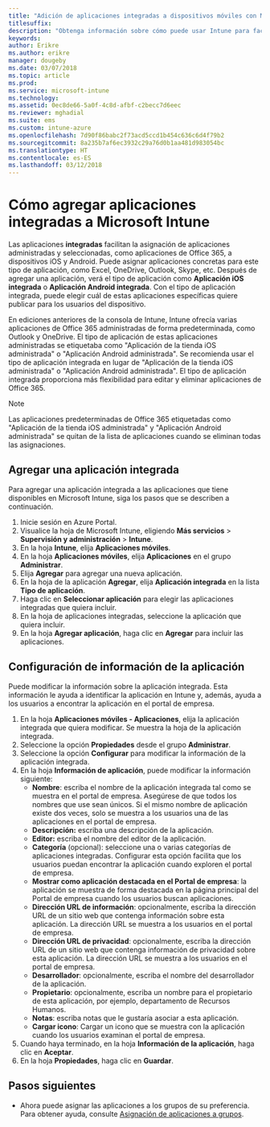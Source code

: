 ```yaml
---
title: "Adición de aplicaciones integradas a dispositivos móviles con Microsoft Intune"
titlesuffix: 
description: "Obtenga información sobre cómo puede usar Intune para facilitar la instalación de aplicaciones integradas en dispositivos móviles."
keywords: 
author: Erikre
ms.author: erikre
manager: dougeby
ms.date: 03/07/2018
ms.topic: article
ms.prod: 
ms.service: microsoft-intune
ms.technology: 
ms.assetid: 0ec8de66-5a0f-4c8d-afbf-c2becc7d6eec
ms.reviewer: mghadial
ms.suite: ems
ms.custom: intune-azure
ms.openlocfilehash: 7d90f86babc2f73acd5ccd1b454c636c6d4f79b2
ms.sourcegitcommit: 8a235b7af6ec3932c29a76d0b1aa481d983054bc
ms.translationtype: HT
ms.contentlocale: es-ES
ms.lasthandoff: 03/12/2018
---
```

# <a name="how-to-add-built-in-apps-to-microsoft-intune"></a>Cómo agregar aplicaciones integradas a Microsoft Intune

Las aplicaciones **integradas** facilitan la asignación de aplicaciones administradas y seleccionadas, como aplicaciones de Office 365, a dispositivos iOS y Android. Puede asignar aplicaciones concretas para este tipo de aplicación, como Excel, OneDrive, Outlook, Skype, etc. Después de agregar una aplicación, verá el tipo de aplicación como **Aplicación iOS integrada** o **Aplicación Android integrada**. Con el tipo de aplicación integrada, puede elegir cuál de estas aplicaciones específicas quiere publicar para los usuarios del dispositivo.

 En ediciones anteriores de la consola de Intune, Intune ofrecía varias aplicaciones de Office 365 administradas de forma predeterminada, como Outlook y OneDrive. El tipo de aplicación de estas aplicaciones administradas se etiquetaba como "Aplicación de la tienda iOS administrada" o "Aplicación Android administrada". Se recomienda usar el tipo de aplicación integrada en lugar de "Aplicación de la tienda iOS administrada" o "Aplicación Android administrada". El tipo de aplicación integrada proporciona más flexibilidad para editar y eliminar aplicaciones de Office 365.

>[!NOTE]
>Las aplicaciones predeterminadas de Office 365 etiquetadas como "Aplicación de la tienda iOS administrada" y "Aplicación Android administrada" se quitan de la lista de aplicaciones cuando se eliminan todas las asignaciones.

## <a name="add-built-in-app"></a>Agregar una aplicación integrada

Para agregar una aplicación integrada a las aplicaciones que tiene disponibles en Microsoft Intune, siga los pasos que se describen a continuación.
1.  Inicie sesión en Azure Portal.
2.  Visualice la hoja de Microsoft Intune, eligiendo **Más servicios** > **Supervisión y administración** > **Intune**.
3.  En la hoja **Intune**, elija **Aplicaciones móviles**.
4.  En la hoja **Aplicaciones móviles**, elija **Aplicaciones** en el grupo **Administrar**.
5.  Elija **Agregar** para agregar una nueva aplicación.
6.  En la hoja de la aplicación **Agregar**, elija **Aplicación integrada** en la lista **Tipo de aplicación**.
7.  Haga clic en **Seleccionar aplicación** para elegir las aplicaciones integradas que quiera incluir.
8.  En la hoja de aplicaciones integradas, seleccione la aplicación que quiera incluir.
9.  En la hoja **Agregar aplicación**, haga clic en **Agregar** para incluir las aplicaciones.


## <a name="configure-app-information"></a>Configuración de información de la aplicación

Puede modificar la información sobre la aplicación integrada. Esta información le ayuda a identificar la aplicación en Intune y, además, ayuda a los usuarios a encontrar la aplicación en el portal de empresa.
1.  En la hoja **Aplicaciones móviles - Aplicaciones**, elija la aplicación integrada que quiera modificar. Se muestra la hoja de la aplicación integrada.
2.  Seleccione la opción **Propiedades** desde el grupo **Administrar**.
3.  Seleccione la opción **Configurar** para modificar la información de la aplicación integrada.
4.  En la hoja **Información de aplicación**, puede modificar la información siguiente:
    -   **Nombre**: escriba el nombre de la aplicación integrada tal como se muestra en el portal de empresa. Asegúrese de que todos los nombres que use sean únicos. Si el mismo nombre de aplicación existe dos veces, solo se muestra a los usuarios una de las aplicaciones en el portal de empresa.
    -   **Descripción:** escriba una descripción de la aplicación. 
    -   **Editor:** escriba el nombre del editor de la aplicación.
    -   **Categoría** (opcional): seleccione una o varias categorías de aplicaciones integradas. Configurar esta opción facilita que los usuarios puedan encontrar la aplicación cuando exploren el portal de empresa.
    -   **Mostrar como aplicación destacada en el Portal de empresa**: la aplicación se muestra de forma destacada en la página principal del Portal de empresa cuando los usuarios buscan aplicaciones.
    -   **Dirección URL de información**: opcionalmente, escriba la dirección URL de un sitio web que contenga información sobre esta aplicación. La dirección URL se muestra a los usuarios en el portal de empresa.
    -   **Dirección URL de privacidad**: opcionalmente, escriba la dirección URL de un sitio web que contenga información de privacidad sobre esta aplicación. La dirección URL se muestra a los usuarios en el portal de empresa.
    -   **Desarrollador**: opcionalmente, escriba el nombre del desarrollador de la aplicación.
    -   **Propietario**: opcionalmente, escriba un nombre para el propietario de esta aplicación, por ejemplo, departamento de Recursos Humanos.
    -   **Notas**: escriba notas que le gustaría asociar a esta aplicación.
    -   **Cargar icono**: Cargar un icono que se muestra con la aplicación cuando los usuarios examinan el portal de empresa.
3.  Cuando haya terminado, en la hoja **Información de la aplicación**, haga clic en **Aceptar**.
4.  En la hoja **Propiedades**, haga clic en **Guardar**.

## <a name="next-steps"></a>Pasos siguientes

- Ahora puede asignar las aplicaciones a los grupos de su preferencia. Para obtener ayuda, consulte [Asignación de aplicaciones a grupos](apps-deploy.md).
